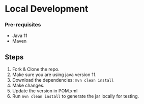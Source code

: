 # Local Development

### Pre-requisites

* Java 11
* Maven

## Steps

1. Fork & Clone the repo.
2. Make sure you are using java version 11.
3. Download the dependencies: ```mvn clean install```
4. Make changes.
5. Update the version in POM.xml
6. Run ```mvn clean install```  to generate the jar locally for testing.